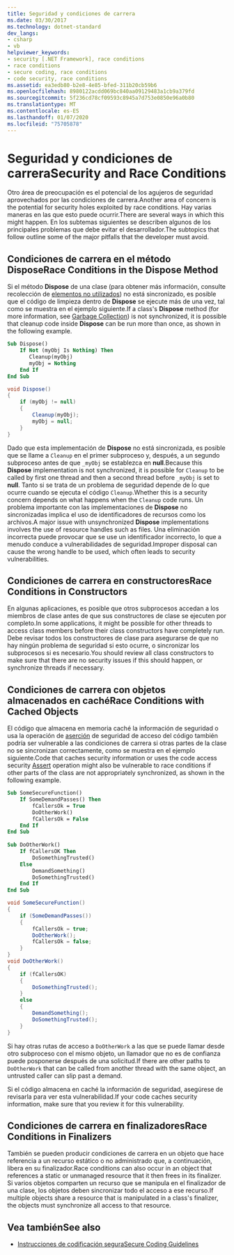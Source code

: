 ```yaml
---
title: Seguridad y condiciones de carrera
ms.date: 03/30/2017
ms.technology: dotnet-standard
dev_langs:
- csharp
- vb
helpviewer_keywords:
- security [.NET Framework], race conditions
- race conditions
- secure coding, race conditions
- code security, race conditions
ms.assetid: ea3edb80-b2e8-4e85-bfed-311b20cb59b6
ms.openlocfilehash: 8980122acdd069bc840aa09129483a1cb9a379fd
ms.sourcegitcommit: 5f236cd78cf09593c8945a7d753e0850e96a0b80
ms.translationtype: MT
ms.contentlocale: es-ES
ms.lasthandoff: 01/07/2020
ms.locfileid: "75705878"
---
```

# <a name="security-and-race-conditions"></a><span data-ttu-id="1591b-102">Seguridad y condiciones de carrera</span><span class="sxs-lookup"><span data-stu-id="1591b-102">Security and Race Conditions</span></span>
<span data-ttu-id="1591b-103">Otro área de preocupación es el potencial de los agujeros de seguridad aprovechados por las condiciones de carrera.</span><span class="sxs-lookup"><span data-stu-id="1591b-103">Another area of concern is the potential for security holes exploited by race conditions.</span></span> <span data-ttu-id="1591b-104">Hay varias maneras en las que esto puede ocurrir.</span><span class="sxs-lookup"><span data-stu-id="1591b-104">There are several ways in which this might happen.</span></span> <span data-ttu-id="1591b-105">En los subtemas siguientes se describen algunos de los principales problemas que debe evitar el desarrollador.</span><span class="sxs-lookup"><span data-stu-id="1591b-105">The subtopics that follow outline some of the major pitfalls that the developer must avoid.</span></span>  
  
## <a name="race-conditions-in-the-dispose-method"></a><span data-ttu-id="1591b-106">Condiciones de carrera en el método Dispose</span><span class="sxs-lookup"><span data-stu-id="1591b-106">Race Conditions in the Dispose Method</span></span>  
 <span data-ttu-id="1591b-107">Si el método **Dispose** de una clase (para obtener más información, consulte recolección de [elementos no utilizados](../../../docs/standard/garbage-collection/index.md)) no está sincronizado, es posible que el código de limpieza dentro de **Dispose** se ejecute más de una vez, tal como se muestra en el ejemplo siguiente.</span><span class="sxs-lookup"><span data-stu-id="1591b-107">If a class's **Dispose** method (for more information, see [Garbage Collection](../../../docs/standard/garbage-collection/index.md)) is not synchronized, it is possible that cleanup code inside **Dispose** can be run more than once, as shown in the following example.</span></span>  
  
```vb  
Sub Dispose()  
    If Not (myObj Is Nothing) Then  
       Cleanup(myObj)  
       myObj = Nothing  
    End If  
End Sub  
```  
  
```csharp  
void Dispose()   
{  
    if (myObj != null)   
    {  
        Cleanup(myObj);  
        myObj = null;  
    }  
}  
```  
  
 <span data-ttu-id="1591b-108">Dado que esta implementación de **Dispose** no está sincronizada, es posible que se llame a `Cleanup` en el primer subproceso y, después, a un segundo subproceso antes de que `_myObj` se establezca en **null**.</span><span class="sxs-lookup"><span data-stu-id="1591b-108">Because this **Dispose** implementation is not synchronized, it is possible for `Cleanup` to be called by first one thread and then a second thread before `_myObj` is set to **null**.</span></span> <span data-ttu-id="1591b-109">Tanto si se trata de un problema de seguridad depende de lo que ocurre cuando se ejecuta el código `Cleanup`.</span><span class="sxs-lookup"><span data-stu-id="1591b-109">Whether this is a security concern depends on what happens when the `Cleanup` code runs.</span></span> <span data-ttu-id="1591b-110">Un problema importante con las implementaciones de **Dispose** no sincronizadas implica el uso de identificadores de recursos como los archivos.</span><span class="sxs-lookup"><span data-stu-id="1591b-110">A major issue with unsynchronized **Dispose** implementations involves the use of resource handles such as files.</span></span> <span data-ttu-id="1591b-111">Una eliminación incorrecta puede provocar que se use un identificador incorrecto, lo que a menudo conduce a vulnerabilidades de seguridad.</span><span class="sxs-lookup"><span data-stu-id="1591b-111">Improper disposal can cause the wrong handle to be used, which often leads to security vulnerabilities.</span></span>  
  
## <a name="race-conditions-in-constructors"></a><span data-ttu-id="1591b-112">Condiciones de carrera en constructores</span><span class="sxs-lookup"><span data-stu-id="1591b-112">Race Conditions in Constructors</span></span>  
 <span data-ttu-id="1591b-113">En algunas aplicaciones, es posible que otros subprocesos accedan a los miembros de clase antes de que sus constructores de clase se ejecuten por completo.</span><span class="sxs-lookup"><span data-stu-id="1591b-113">In some applications, it might be possible for other threads to access class members before their class constructors have completely run.</span></span> <span data-ttu-id="1591b-114">Debe revisar todos los constructores de clase para asegurarse de que no hay ningún problema de seguridad si esto ocurre, o sincronizar los subprocesos si es necesario.</span><span class="sxs-lookup"><span data-stu-id="1591b-114">You should review all class constructors to make sure that there are no security issues if this should happen, or synchronize threads if necessary.</span></span>  
  
## <a name="race-conditions-with-cached-objects"></a><span data-ttu-id="1591b-115">Condiciones de carrera con objetos almacenados en caché</span><span class="sxs-lookup"><span data-stu-id="1591b-115">Race Conditions with Cached Objects</span></span>  
 <span data-ttu-id="1591b-116">El código que almacena en memoria caché la información de seguridad o usa la operación de [aserción](../../../docs/framework/misc/using-the-assert-method.md) de seguridad de acceso del código también podría ser vulnerable a las condiciones de carrera si otras partes de la clase no se sincronizan correctamente, como se muestra en el ejemplo siguiente.</span><span class="sxs-lookup"><span data-stu-id="1591b-116">Code that caches security information or uses the code access security [Assert](../../../docs/framework/misc/using-the-assert-method.md) operation might also be vulnerable to race conditions if other parts of the class are not appropriately synchronized, as shown in the following example.</span></span>  
  
```vb  
Sub SomeSecureFunction()  
    If SomeDemandPasses() Then  
        fCallersOk = True  
        DoOtherWork()  
        fCallersOk = False  
    End If  
End Sub  
  
Sub DoOtherWork()  
    If fCallersOK Then  
        DoSomethingTrusted()  
    Else  
        DemandSomething()  
        DoSomethingTrusted()  
    End If  
End Sub  
```  
  
```csharp  
void SomeSecureFunction()   
{  
    if (SomeDemandPasses())   
    {  
        fCallersOk = true;  
        DoOtherWork();  
        fCallersOk = false;  
    }  
}  
void DoOtherWork()   
{  
    if (fCallersOK)   
    {  
        DoSomethingTrusted();  
    }  
    else   
    {  
        DemandSomething();  
        DoSomethingTrusted();  
    }  
}  
```  
  
 <span data-ttu-id="1591b-117">Si hay otras rutas de acceso a `DoOtherWork` a las que se puede llamar desde otro subproceso con el mismo objeto, un llamador que no es de confianza puede posponerse después de una solicitud.</span><span class="sxs-lookup"><span data-stu-id="1591b-117">If there are other paths to `DoOtherWork` that can be called from another thread with the same object, an untrusted caller can slip past a demand.</span></span>  
  
 <span data-ttu-id="1591b-118">Si el código almacena en caché la información de seguridad, asegúrese de revisarla para ver esta vulnerabilidad.</span><span class="sxs-lookup"><span data-stu-id="1591b-118">If your code caches security information, make sure that you review it for this vulnerability.</span></span>  
  
## <a name="race-conditions-in-finalizers"></a><span data-ttu-id="1591b-119">Condiciones de carrera en finalizadores</span><span class="sxs-lookup"><span data-stu-id="1591b-119">Race Conditions in Finalizers</span></span>  
 <span data-ttu-id="1591b-120">También se pueden producir condiciones de carrera en un objeto que hace referencia a un recurso estático o no administrado que, a continuación, libera en su finalizador.</span><span class="sxs-lookup"><span data-stu-id="1591b-120">Race conditions can also occur in an object that references a static or unmanaged resource that it then frees in its finalizer.</span></span> <span data-ttu-id="1591b-121">Si varios objetos comparten un recurso que se manipula en el finalizador de una clase, los objetos deben sincronizar todo el acceso a ese recurso.</span><span class="sxs-lookup"><span data-stu-id="1591b-121">If multiple objects share a resource that is manipulated in a class's finalizer, the objects must synchronize all access to that resource.</span></span>  
  
## <a name="see-also"></a><span data-ttu-id="1591b-122">Vea también</span><span class="sxs-lookup"><span data-stu-id="1591b-122">See also</span></span>

- [<span data-ttu-id="1591b-123">Instrucciones de codificación segura</span><span class="sxs-lookup"><span data-stu-id="1591b-123">Secure Coding Guidelines</span></span>](../../../docs/standard/security/secure-coding-guidelines.md)
